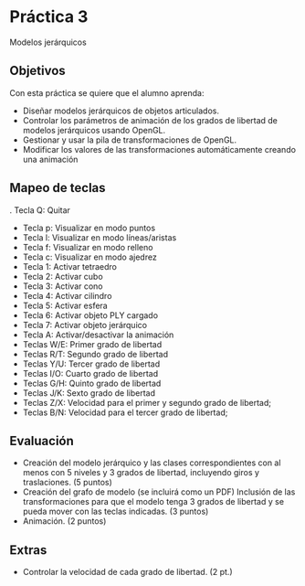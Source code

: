 # Práctica 3

Modelos jerárquicos

## Objetivos

Con esta práctica se quiere que el alumno aprenda:

- Diseñar modelos jerárquicos de objetos articulados.
- Controlar los parámetros de animación de los grados de libertad de modelos jerárquicos usando OpenGL.
- Gestionar y usar la pila de transformaciones de OpenGL.
- Modificar los valores de las transformaciones automáticamente creando una animación


## Mapeo de teclas
. Tecla Q: Quitar
- Tecla p: Visualizar en modo puntos
- Tecla l: Visualizar en modo líneas/aristas
- Tecla f: Visualizar en modo relleno
- Tecla c: Visualizar en modo ajedrez
- Tecla 1: Activar tetraedro
- Tecla 2: Activar cubo
- Tecla 3: Activar cono
- Tecla 4: Activar cilindro
- Tecla 5: Activar esfera
- Tecla 6: Activar objeto PLY cargado
- Tecla 7: Activar objeto jerárquico
- Tecla A: Activar/desactivar la animación
- Teclas W/E: Primer grado de libertad
- Teclas R/T: Segundo grado de libertad
- Teclas Y/U: Tercer grado de libertad
- Teclas I/O: Cuarto grado de libertad
- Teclas G/H: Quinto grado de libertad
- Teclas J/K: Sexto grado de libertad
- Teclas Z/X: Velocidad para el primer y segundo grado de libertad;
- Teclas B/N: Velocidad para el tercer grado de libertad;

## Evaluación
- Creación del modelo jerárquico y las clases correspondientes con al menos con 5 niveles y 3 grados de libertad, incluyendo giros y traslaciones. (5 puntos)
- Creación del grafo de modelo (se incluirá como un PDF) Inclusión de las transformaciones para que el modelo tenga 3 grados de libertad y se pueda mover con las teclas indicadas. (3 puntos)
- Animación. (2 puntos)

## Extras
- Controlar la velocidad de cada grado de libertad. (2 pt.)

